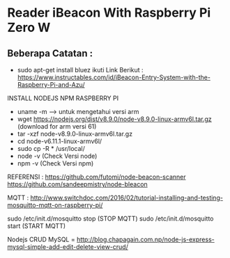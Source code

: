 # Reader iBeacon With Raspberry Pi Zero W

## Beberapa Catatan :

- sudo apt-get install bluez
ikuti Link Berikut :
https://www.instructables.com/id/iBeacon-Entry-System-with-the-Raspberry-Pi-and-Azu/


INSTALL NODEJS NPM RASPBERRY PI

- uname -m --> untuk mengetahui versi arm
- wget https://nodejs.org/dist/v8.9.0/node-v8.9.0-linux-armv6l.tar.gz (download for arm versi 61)
- tar -xzf node-v8.9.0-linux-armv6l.tar.gz
- cd node-v6.11.1-linux-armv6l/
- sudo cp -R * /usr/local/
- node -v (Check Versi node)
- npm -v (Check Versi npm)


REFERENSI :
https://github.com/futomi/node-beacon-scanner
https://github.com/sandeepmistry/node-bleacon


MQTT : http://www.switchdoc.com/2016/02/tutorial-installing-and-testing-mosquitto-mqtt-on-raspberry-pi/

sudo /etc/init.d/mosquitto stop (STOP MQTT)
sudo /etc/init.d/mosquitto start (START MQTT)

Nodejs CRUD MySQL = http://blog.chapagain.com.np/node-js-express-mysql-simple-add-edit-delete-view-crud/
